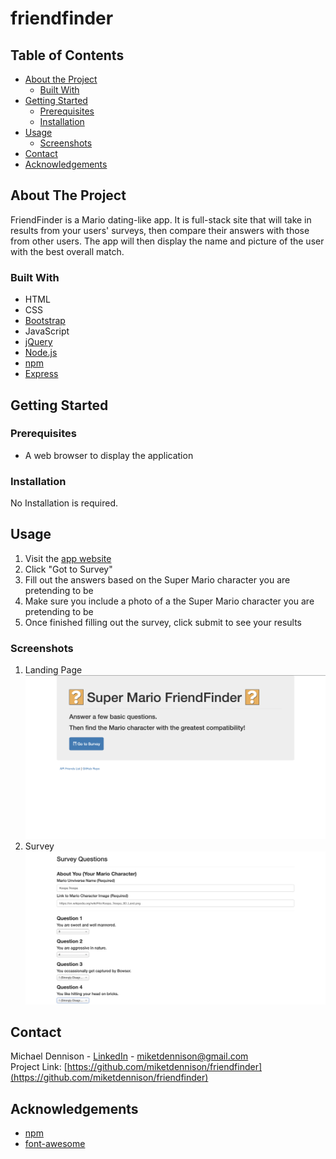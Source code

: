 # friendfinder
## Table of Contents

* [About the Project](#about-the-project)
  * [Built With](#built-with)
* [Getting Started](#getting-started)
  * [Prerequisites](#prerequisites)
  * [Installation](#installation)
* [Usage](#usage)
  * [Screenshots](#sceenshots)
* [Contact](#contact)
* [Acknowledgements](#acknowledgements)

## About The Project
FriendFinder is a Mario dating-like app. It is  full-stack site that will take in results from your users' surveys, then compare their answers with those from other users. The app will then display the name and picture of the user with the best overall match. 

### Built With
* HTML
* CSS
* [Bootstrap](https://getbootstrap.com/)
* JavaScript
* [jQuery](https://jquery.com/)
* [Node.js](https://nodejs.org/en/)
* [npm](https://www.npmjs.com/)
* [Express](https://expressjs.com/)


## Getting Started

### Prerequisites
* A web browser to display the application


### Installation  
No Installation is required.


## Usage
1. Visit  the [app website](https://the-ff-app.herokuapp.com/)
2. Click "Got to Survey"
3. Fill out the answers based on the Super Mario character you are pretending to be
4. Make sure you include a photo of a the Super Mario character you are pretending to be
5. Once finished filling out the survey, click submit to see your results


### Screenshots
1. Landing Page
![Landing-Example][landing-example]
2. Survey
![Survey-Example][survey-example]


## Contact
Michael Dennison - [LinkedIn](https://linkedin.com/in/michaeltdennison) - miketdennison@gmail.com  
Project Link: [https://github.com/miketdennison/friendfinder](https://github.com/miketdennison/friendfinder)


## Acknowledgements
* [npm](https://www.npmjs.com/)
* [font-awesome](https://fontawesome.com/)

<!-- IMAGES -->
[landing-example]: ./screenshots/landing_static.png
[survey-example]: ./screenshots/survey_static.png